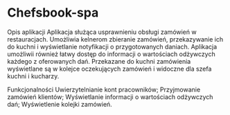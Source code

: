 # Chefsbook-spa
Opis aplikacji
Aplikacja służąca usprawnieniu obsługi zamówień w restauracjach. Umożliwia kelnerom zbieranie zamówień, przekazywanie ich do kuchni i wyświetlanie notyfikacji o przygotowanych daniach. Aplikacja umożliwii również łatwy dostęp do informacji o wartościach odżywczych każdego z oferowanych dań. Przekazane do kuchni zamówienia wyświetlane są w kolejce oczekujących zamówień i widoczne dla szefa kuchni i kucharzy.

Funkcjonalności
Uwierzytelnianie kont pracowników;
Przyjmowanie zamówień klientów;
Wyświetlanie informacji o wartościach odżywczych dań;
Wyświetlenie kolejki zamówień.
